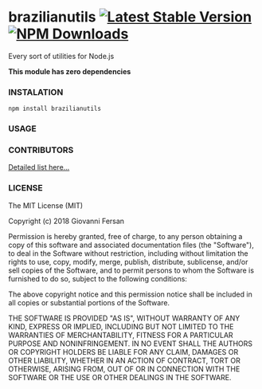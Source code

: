 brazilianutils
[![Latest Stable Version](https://img.shields.io/npm/v/brazilianutils.svg)](https://www.npmjs.com/package/brazilianutils)
[![NPM Downloads](https://img.shields.io/npm/dt/brazilianutils.svg)](https://www.npmjs.com/package/brazilianutils)
=====


Every sort of utilities for Node.js

**This module has zero dependencies**

### INSTALATION

    npm install brazilianutils

### USAGE


### CONTRIBUTORS

[Detailed list here...](contributors.md)

### LICENSE

The MIT License (MIT)

Copyright (c) 2018 Giovanni Fersan

Permission is hereby granted, free of charge, to any person obtaining a copy of
this software and associated documentation files (the "Software"), to deal in
the Software without restriction, including without limitation the rights to
use, copy, modify, merge, publish, distribute, sublicense, and/or sell copies of
the Software, and to permit persons to whom the Software is furnished to do so,
subject to the following conditions:

The above copyright notice and this permission notice shall be included in all
copies or substantial portions of the Software.

THE SOFTWARE IS PROVIDED "AS IS", WITHOUT WARRANTY OF ANY KIND, EXPRESS OR
IMPLIED, INCLUDING BUT NOT LIMITED TO THE WARRANTIES OF MERCHANTABILITY, FITNESS
FOR A PARTICULAR PURPOSE AND NONINFRINGEMENT. IN NO EVENT SHALL THE AUTHORS OR
COPYRIGHT HOLDERS BE LIABLE FOR ANY CLAIM, DAMAGES OR OTHER LIABILITY, WHETHER
IN AN ACTION OF CONTRACT, TORT OR OTHERWISE, ARISING FROM, OUT OF OR IN
CONNECTION WITH THE SOFTWARE OR THE USE OR OTHER DEALINGS IN THE SOFTWARE.
